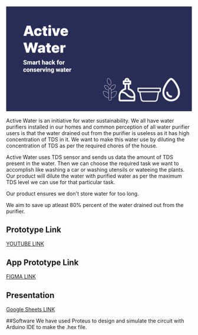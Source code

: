 ![Active Water](https://github.com/Team-ciPherin/Active-Water/blob/main/Header/Slide%2016_9%20-%205.png)

Active Water is an initiative for water sustainability. We all have water purifiers installed in our homes and common perception of all water purifier users is that the water drained out from the purifier is useless as it has high concentration of TDS in it.
We want to make this water use by diluting the concentration of TDS as per the required chores of the house.

Active Water uses TDS sensor and sends us data the amount of TDS present in the water. Then we can choose the required task we want to accomplish like washing a car or washing utensils or wateeing the plants. Our product will dilute the water with purified water as per the maximum TDS level we can use for that particular task.

Our product ensures we don't store water for too long.

We aim to save up atleast 80% percent of the water drained out from the purifier.


## Prototype Link
[YOUTUBE LINK](https://youtu.be/nP3vHcc0MLU)

## App Prototype Link
[FIGMA LINK](https://www.figma.com/proto/jsWmwKh1t29MCgEg3S01IO/active-water?page-id=0:1&node-id=1:2&viewport=241,48,0.04&scaling=scale-down&starting-point-node-id=1:2)
## Presentation
[Google Sheets LINK](https://docs.google.com/presentation/d/18mGyQy8uOcH5FHGjTRlvocpN2FBsgukDoEKiUFFM4js/edit?usp=sharing)

##Software 
We have used Proteus to design and simulate the circuit with Arduino IDE to make the .hex file.


